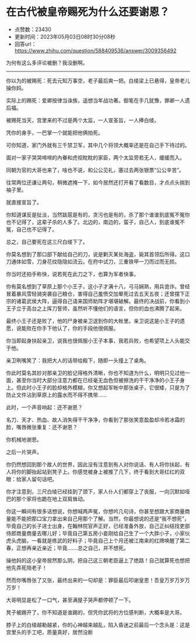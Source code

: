 # 在古代被皇帝赐死为什么还要谢恩？
- 点赞数：23430
- 更新时间：2023年05月03日08时30分08秒
- 回答url：https://www.zhihu.com/question/588409536/answer/3009356492
<body>
 <p data-pid="1pv64bF4">为何有这么多评论被删？我没删啊。</p>
 <hr>
 <p data-pid="7w9SPr-g">你以为的被赐死：死去元知万事空，老子最后爽一把。白绫梁上已悬得，皇帝老儿操你妈。</p>
 <p data-pid="DtpPYQRb">实际上的赐死：爱卿按律当诛族，遥想当年战功著。御笔在手几犹豫，罪卿一人遗后福。</p>
 <p data-pid="8hiCZbZF">被赐死当天，宫里来的不过是两个太监，一人宣圣旨，一人捧白绫。</p>
 <p data-pid="cnsWCRp9">凭你的身手，一巴掌一个就能把他俩拍死。</p>
 <p data-pid="geWgEW0t">可你知道，家门外就有三千禁卫军，其中几个将领大概率还是在自己手下待过的。</p>
 <p data-pid="LN7-cId3">面对一家子哭哭啼啼的內眷和虎视眈眈的家臣，两个太监旁若无人，缓缓而入。</p>
 <p data-pid="jeonfI1B">同朝为官的大哥也来了，啥也不说，和公公见礼，塞过去两张银票“公公辛苦”。</p>
 <p data-pid="tO3c95g4">往常两位还谦让两句，稍微遮掩一下，如今居然还打开看了看数目，才点点头揣到袖子里。</p>
 <p data-pid="FBT1faC0">就直接宣旨了。</p>
 <p data-pid="SShHzEyt">你知道谋反是扯淡，当然跋扈是有的，贪污也是有的，杀了那个谁谁到底冤不冤你也不记得了，这辈子杀的人多了。北边的，南边的，蛮子，自己人，到底谁冤不冤，自己也不记得了。</p>
 <p data-pid="2IoXLAsg">总之，自己要死在这三尺白绫下了。</p>
 <p data-pid="3g9ezbhJ">你莫名想到了那口部下献给自己的刀，说是剿灭某处海盗，毙其首领后所得。这口刀通体如雪，刀身花纹隐隐如流云。在府中试刀，三重铁甲一刀而过而无损。</p>
 <p data-pid="VSip-Rke">你当时还拍手称快，说若死在此刀之下，也算为军者快事。</p>
 <p data-pid="JX81KgJu">你有莫名想到了草原上那个小王子，这小子才满十八，弓马娴熟，用兵诡诈。曾经冒着暴风雪轻骑突袭自己粮仓，害得自己羞愤交加晕死过去五天五夜；还曾摆下正宗的诸葛武侯大阵，逼得自己请来国师助阵才堪堪破解。最终的决战前，你看到小王子立于高台之上挥刀誓师，虽然听不懂他们的语言，但你的血也沸腾了起来。</p>
 <p data-pid="lW8mbcLe">最终小王子还是败了，他的尸身被亲卫送到你的大帐里。亲卫说这是小王子的遗愿，说能败在你手下他认了，你的手段他很佩服。</p>
 <p data-pid="v4mg5KuZ">你当即起身扶起亲卫，说我也很佩服小王子本事，我若兵败，也希望项上人头能交于他。</p>
 <p data-pid="J0Pl4F6a">亲卫咧嘴笑了：我把大人的话带给殿下，随即一头撞上了桌角。</p>
 <p data-pid="k7PfKZB7">你此时莫名其妙对那亲卫的脸记得格外清晰，你也不知道为什么，明明只见过他一面，甚至你当时大部分注意力都在已经毫无血色但被擦洗的干干净净的小王子身上。但此时小王子的脸却格外模糊，你又想起军帐中那张桌子，它很矮，只是为了防止文件沾到草原上的露水而不得不携带......</p>
 <p data-pid="gqdVBV-C">此时，一个声音响起：还不谢恩？</p>
 <p data-pid="XbjZ-fdS">名刀、天才、热血、故人消失得干干净净，你看到了那张笑意盈盈却冷若冰霜的脸，嘴唇微张重复：还不谢恩？</p>
 <p data-pid="OS3Xbukp">你机械地谢恩。</p>
 <p data-pid="jEp5WfrC">之后一片哭声。</p>
 <p data-pid="ntMAXq49">你仍然想回到那个故人的世界，因此没有注意到有人对你说话、有人将你扶起，有人将你的脚抬起站到凳子上。你感觉被身上被推了几下，终于看到大哥红红的双眼：给家人留句话吧。</p>
 <p data-pid="iHsuD2TB">你才注意到，三尺白绫已经挂到了颈下，家人仆人们都穿上了丧服，一向沉默如哑巴的那个家将也跪在地上双肩耸动。</p>
 <p data-pid="hVth9_RA">你这一瞬间有很多话想说，你想喊两声冤，你想吟几句诗，你甚至想跟大家商量商量能不能把那口宝刀拿出来自己用那个了解。当然，你最想说的还是“我不想死”，毕竟自己的长子进士出身，在翰林院官声正好，已经准备外放，自己正纠结找吏部侍郎商量商量去哪儿好；毕竟自己第五房小妾刚给自己生了一个大胖小子，小家伙虎头虎脑，一看就是练武的好料子；毕竟自己上个月还被江南来的红牌唤醒了第二春，正想再亲近亲近；毕竟.......总之自己，并不想死。</p>
 <p data-pid="etGWkYpR">操他妈的这小皇帝居然那么阴，把自己这三朝老臣逼上了绝路！自己就算死也想把他先弄死陪老子！</p>
 <p data-pid="FS2E6Njr">然而你嘴唇张了又张，最终出来的一句却是：罪臣最后叩谢皇恩！吾皇万岁万岁万万岁！</p>
 <p data-pid="4R14X37W">大哥明显是松了一口气，甚至满屋子哭声都停顿了一下。</p>
 <p data-pid="qtWNmumT">凳子被踢开了，你不知道是谁踢的，但凭你武将的方位感判断，大概率是大哥。</p>
 <p data-pid="tcGRP0Dd">脖子上的白绫越勒越紧，你的心神越来越乱，陷入昏迷之前最后一个念头是：这是宫里头的手工吧，质量真好，居然没断</p>
</body>